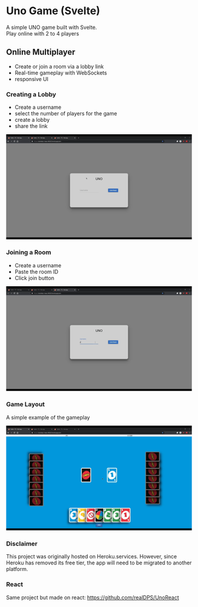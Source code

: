 # Uno Game (Svelte)

A simple UNO game built with Svelte.  
Play online with 2 to 4 players

## Online Multiplayer

- Create or join a room via a lobby link
- Real-time gameplay with WebSockets
- responsive UI

### Creating a Lobby

- Create a username
- select the number of players for the game
- create a lobby
- share the link

![Creating a Lobby](./img/lobby.gif)

### Joining a Room

- Create a username
- Paste the room ID
- Click join button

![Joining a Room](./img/join.gif)

### Game Layout

A simple example of the gameplay

![Game Layout](./img/play.gif)

### Disclaimer

This project was originally hosted on Heroku.services. However, since Heroku has removed its free tier, the app will need to be migrated to another platform.

### React

Same project but made on react:
https://github.com/realDPS/UnoReact
